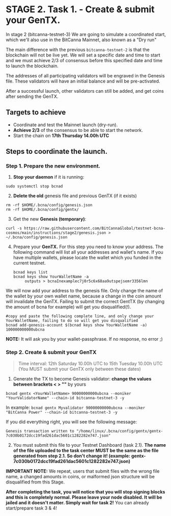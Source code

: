 # STAGE 2. Task 1. - Create & submit your GenTX.

In stage 2 (bitcanna-testnet-3) We are going to simulate a coordinated start, which we'll also use in the BitCanna Mainnet, also known as a "Dry run"

The main difference with the previous `bitcanna-testnet-2` is that the blockchain will not be live yet. We will set a specific date and time to start and we must achieve 2/3 of consensus before this specified date and time to launch the blockchain.

The addresses of all participating validators will be engraved in the Genesis file. These validators will have an initial balance and will be pre-activated.

After a successful launch, other validators can still be added, and get coins after sending the GenTX. 

## Targets to achieve

* Coordinate and test the Mainnet launch (dry-run).
* **Achieve 2/3** of the consensus to be able to start the network.
* Start the chain on **17th Thursday 14.00h UTC**

## Steps to coordinate the launch.


### Step 1. Prepare the new environment.

1. **Stop your daemon** if it is running:
```
sudo systemctl stop bcnad
```
2. **Delete the old** genesis file and previous GenTX (if it exists)
```
rm -rf $HOME/.bcna/config/genesis.json
rm -rf $HOME/.bcna/config/gentx/ 
```
3. Get the new **Genesis (temporary)**:

```
curl -s https://raw.githubusercontent.com/BitCannaGlobal/testnet-bcna-cosmos/main/instructions/stage2/genesis.json > ~/.bcna/config/genesis.json
```

4. Prepare your **GenTX.**
For this step you need to know your address. The following command will list all your addresses and wallet's name. If you have multiple wallets, please locate the wallet which you funded in the current testnet.
    ```
    bcnad keys list 
    bcnad keys show YourWalletName -a
         outputs > bcnaInexamplec7j0r5c6x68aa9utspejsemr3356lmn
    ```
We will now add your address to the genesis file. Only change the name of the wallet by your own wallet name, because a change in the coin amount will invalidate the GenTX. Failing to submit the correct GentTX (by changing the amount of bcna for example) will get you disqualified(!).
```
#copy and paste the following complete line, and only change your YourWalletName, failing to do so will get you disqualified
bcnad add-genesis-account $(bcnad keys show YourWalletName -a) 100000000000ubcna
```

**NOTE:** It will ask you by your wallet-passphrase. If no response, no error ;)
### Step 2. Create & submit your GenTX

> Time interval: 12th Saturday 10.00h UTC to 15th Tuesday 10.00h UTC 
(You MUST submit your GenTX only between these dates)

1. Generate the TX to become Genesis validator: **change the values between brackets < > ""** by yours
```
bcnad gentx <YourWalletName> 90000000000ubcna --moniker "YourValidatorName" --chain-id bitcanna-testnet-3 -y
```
In example: 
`bcnad gentx Myvalidator 90000000000ubcna --moniker "BitCanna Power" --chain-id bitcanna-testnet-3 -y`

If you did everything right, you will see the following message:

```
Genesis transaction written to "/home/linux/.bcna/config/gentx/gentx-7c030b0172dcc19fad261dac5601c1282282e747.json"
```

2. You must submit this file to your Testnet Dashboard (task 2.1).
**The name of the file uploaded to the task center MUST be the same as the file generated from step 2.1. So don't change it! (example: gentx-7c030b0172dcc19fad261dac5601c1282282e747.json)**

**IMPORTANT NOTE:** We repeat, users that submit files with the wrong file name, a changed amounts in coins, or malformed json structure will be disqualified from this Stage.

**After completing the task, you will notice that you will stop signing blocks and this is completely normal. Please leave your node disabled. It will be jailed and it doesn't matter. Simply wait for task 2!** You can already start/prepare task 3 & 4!
